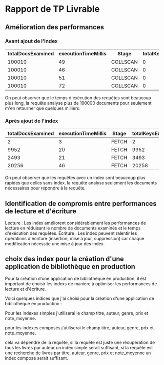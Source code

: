 # Rapport de TP Livrable

## Amélioration des performances

### Avant ajout de l'index

| totalDocsExamined | executionTimeMillis | Stage    | totalKeysExamined | nReturned |
| ----------------- | ------------------- | -------- | ----------------- | --------- |
| 100010            | 49                  | COLLSCAN | 0                 | 2         |
| 100010            | 46                  | COLLSCAN | 0                 | 9952      |
| 100010            | 51                  | COLLSCAN | 0                 | 2493      |
| 100010            | 72                  | COLLSCAN | 0                 | 20246     |

On peut observer que le temps d'exécution des requêtes sont beaucoup plus long, la requête analyse plus de 100000 documents pour seulement m'en retourner que quelques milliers.

### Après ajout de l'index

| totalDocsExamined | executionTimeMillis | Stage | totalKeysExamined | nReturned |
| ----------------- | ------------------- | ----- | ----------------- | --------- |
| 2                 | 3                   | FETCH | 2                 | 2         |
| 9952              | 20                  | FETCH | 9952              | 9952      |
| 2493              | 21                  | FETCH | 3493              | 2493      |
| 20256             | 46                  | FETCH | 20258             | 20246     |

On peut observer que les requêtes avec un index sont beaucoup plus rapides que celles sans index, la requête analyse seulement les documents nécessaires pour répondre à la requête.

## Identification de compromis entre performances de lecture et d'écriture

Lecture : Les index améliorent considérablement les performances de lecture en réduisant le nombre de documents examinés et le temps d'exécution des requêtes.
Écriture : Les index peuvent ralentir les opérations d'écriture (insertion, mise à jour, suppression) car chaque modification nécessite une mise à jour des index.

## choix des index pour la création d'une application de bibliothèque en production

Pour la création d'une application de bibliothèque en production, il est important de choisir les indexs de manière à optimiser les performances de lecture et d'écriture.

Voici quelques indices que j'ai choisi pour la création d'une application de bibliothèque en production :

Pour les indexes simples j'utiliserai le champ titre, auteur, genre, prix et note_moyenne.

pour les indexes composés j'utiliserai le champ titre, auteur, genre, prix et note_moyenne.

cela va dépendre de la requête, si la requête est juste une récupération de tous les livres par auteur un index simple serait suffisant, si la requête est une recherche de livres par titre, auteur, genre, prix et note_moyenne un index composé serait suffisant.
